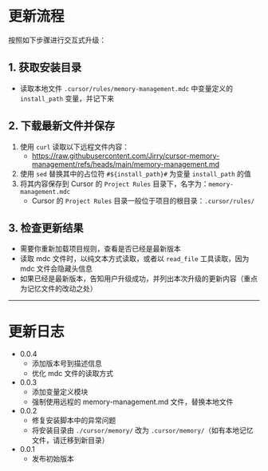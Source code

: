 # 更新流程

按照如下步骤进行交互式升级：

## 1. 获取安装目录

- 读取本地文件 `.cursor/rules/memory-management.mdc` 中变量定义的 `install_path` 变量，并记下来

## 2. 下载最新文件并保存

1. 使用 `curl` 读取以下远程文件内容：
    - https://raw.githubusercontent.com/Jirry/cursor-memory-management/refs/heads/main/memory-management.md
2. 使用 `sed` 替换其中的占位符 `#${install_path}#` 为变量 `install_path` 的值
3. 将其内容保存到 Cursor 的 `Project Rules` 目录下，名字为：`memory-management.mdc`
    - Cursor 的 `Project Rules` 目录一般位于项目的根目录：`.cursor/rules/`

## 3. 检查更新结果

- 需要你重新加载项目规则，查看是否已经是最新版本
- 读取 mdc 文件时，以纯文本方式读取，或者以 `read_file` 工具读取，因为 mdc 文件会隐藏头信息
- 如果已经是最新版本，告知用户升级成功，并列出本次升级的更新内容（重点为记忆文件的改动之处）

---

# 更新日志
- 0.0.4
  - 添加版本号到描述信息
  - 优化 mdc 文件的读取方式
- 0.0.3
  - 添加变量定义模块
  - 强制使用远程的 memory-management.md 文件，替换本地文件
- 0.0.2
  - 修复安装脚本中的异常问题
  - 将安装目录由 `./cursor/memory/` 改为 `.cursor/memory/`（如有本地记忆文件，请迁移到新目录）
- 0.0.1
  - 发布初始版本